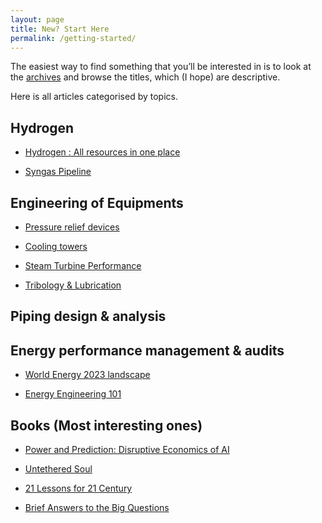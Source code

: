 ```yaml
---
layout: page
title: New? Start Here
permalink: /getting-started/
---
```


The easiest way to find something that you’ll be interested in is to look at the [archives](https://bhavikmk.github.io/archive/) and browse the titles, which (I hope) are descriptive. 

Here is all articles categorised by topics. 

## Hydrogen

- [Hydrogen : All resources in one place](https://bhavikmk.github.io/hydrogenseries/)

- [Syngas Pipeline](https://bhavikmk.github.io/Syngaspipilinereq/)





## Engineering of Equipments

- [Pressure relief devices](https://bhavikmk.github.io/PressureReliefDevices/)

- [Cooling towers](https://bhavikmk.github.io/CoolingTower/) 

- [Steam Turbine Performance](https://bhavikmk.github.io/SteamTurbinePerformance/)

- [Tribology & Lubrication](https://bhavikmk.github.io/Tribology_Lubrication/)



## Piping design & analysis




## Energy performance management & audits

- [World Energy 2023 landscape](https://bhavikmk.github.io/Energylandscape/)

- [Energy Engineering 101](https://bhavikmk.github.io/Energyengineering/)



## Books (Most interesting ones)

- [Power and Prediction: Disruptive Economics of AI](https://bhavikmk.github.io/powerandprediction/)


- [Untethered Soul](https://bhavikmk.github.io/untetheredsoul/)

- [21 Lessons for 21 Century](https://bhavikmk.github.io/lessons21century/)

- [Brief Answers to the Big Questions](https://bhavikmk.github.io/briefanswerstobigquestions/)